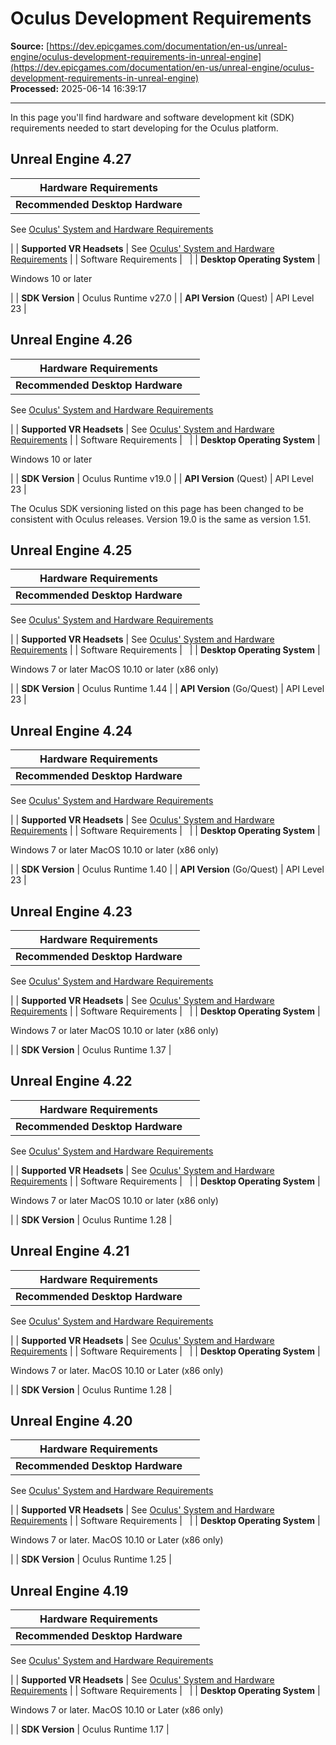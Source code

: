 # Oculus Development Requirements

**Source:** [https://dev.epicgames.com/documentation/en-us/unreal-engine/oculus-development-requirements-in-unreal-engine](https://dev.epicgames.com/documentation/en-us/unreal-engine/oculus-development-requirements-in-unreal-engine)  
**Processed:** 2025-06-14 16:39:17

---

In this page you'll find hardware and software development kit (SDK) requirements needed to start developing for the Oculus platform. 

## Unreal Engine 4.27

| Hardware Requirements |   |
| --- | --- |
| **Recommended Desktop Hardware** | 
See [Oculus' System and Hardware Requirements](https://developer.oculus.com/documentation/mobilesdk/latest/concepts/mobile-reqs#mobile-reqs)[](/documentation/404)



 |
| **Supported VR Headsets** | See [Oculus' System and Hardware Requirements](https://developer.oculus.com/documentation/mobilesdk/latest/concepts/mobile-reqs#mobile-reqs) |
| Software Requirements |   |
| **Desktop Operating System** | 

Windows 10 or later



 |
| **SDK Version** | Oculus Runtime v27.0 |
| **API Version** (Quest) | API Level 23 |

## Unreal Engine 4.26

| Hardware Requirements |   |
| --- | --- |
| **Recommended Desktop Hardware** | 
See [Oculus' System and Hardware Requirements](https://developer.oculus.com/documentation/mobilesdk/latest/concepts/mobile-reqs#mobile-reqs)[](/documentation/404)



 |
| **Supported VR Headsets** | See [Oculus' System and Hardware Requirements](https://developer.oculus.com/documentation/mobilesdk/latest/concepts/mobile-reqs#mobile-reqs) |
| Software Requirements |   |
| **Desktop Operating System** | 

Windows 10 or later



 |
| **SDK Version** | Oculus Runtime v19.0 |
| **API Version** (Quest) | API Level 23 |

The Oculus SDK versioning listed on this page has been changed to be consistent with Oculus releases. Version 19.0 is the same as version 1.51.

## Unreal Engine 4.25

| Hardware Requirements |   |
| --- | --- |
| **Recommended Desktop Hardware** | 
See [Oculus' System and Hardware Requirements](https://developer.oculus.com/documentation/mobilesdk/latest/concepts/mobile-reqs#mobile-reqs)[](/documentation/404)



 |
| **Supported VR Headsets** | See [Oculus' System and Hardware Requirements](https://developer.oculus.com/documentation/mobilesdk/latest/concepts/mobile-reqs#mobile-reqs) |
| Software Requirements |   |
| **Desktop Operating System** | 

Windows 7 or later MacOS 10.10 or later (x86 only)



 |
| **SDK Version** | Oculus Runtime 1.44 |
| **API Version** (Go/Quest) | API Level 23 |

## Unreal Engine 4.24

| Hardware Requirements |   |
| --- | --- |
| **Recommended Desktop Hardware** | 
See [Oculus' System and Hardware Requirements](https://developer.oculus.com/documentation/mobilesdk/latest/concepts/mobile-reqs#mobile-reqs)[](/documentation/404)



 |
| **Supported VR Headsets** | See [Oculus' System and Hardware Requirements](https://developer.oculus.com/documentation/mobilesdk/latest/concepts/mobile-reqs#mobile-reqs) |
| Software Requirements |   |
| **Desktop Operating System** | 

Windows 7 or later MacOS 10.10 or later (x86 only)



 |
| **SDK Version** | Oculus Runtime 1.40 |
| **API Version** (Go/Quest) | API Level 23 |

## Unreal Engine 4.23

| Hardware Requirements |   |
| --- | --- |
| **Recommended Desktop Hardware** | 
See [Oculus' System and Hardware Requirements](https://developer.oculus.com/documentation/mobilesdk/latest/concepts/mobile-reqs#mobile-reqs)[](/documentation/404)



 |
| **Supported VR Headsets** | See [Oculus' System and Hardware Requirements](https://developer.oculus.com/documentation/mobilesdk/latest/concepts/mobile-reqs#mobile-reqs) |
| Software Requirements |   |
| **Desktop Operating System** | 

Windows 7 or later MacOS 10.10 or later (x86 only)



 |
| **SDK Version** | Oculus Runtime 1.37 |

## Unreal Engine 4.22

| Hardware Requirements |   |
| --- | --- |
| **Recommended Desktop Hardware** | 
See [Oculus' System and Hardware Requirements](https://developer.oculus.com/documentation/mobilesdk/latest/concepts/mobile-reqs#mobile-reqs)[](/documentation/404)



 |
| **Supported VR Headsets** | See [Oculus' System and Hardware Requirements](https://developer.oculus.com/documentation/mobilesdk/latest/concepts/mobile-reqs#mobile-reqs) |
| Software Requirements |   |
| **Desktop Operating System** | 

Windows 7 or later MacOS 10.10 or later (x86 only)



 |
| **SDK Version** | Oculus Runtime 1.28 |

## Unreal Engine 4.21

| Hardware Requirements |   |
| --- | --- |
| **Recommended Desktop Hardware** | 
See [Oculus' System and Hardware Requirements](https://developer.oculus.com/documentation/mobilesdk/latest/concepts/mobile-reqs#mobile-reqs)[](/documentation/404)



 |
| **Supported VR Headsets** | See [Oculus' System and Hardware Requirements](https://developer.oculus.com/documentation/mobilesdk/latest/concepts/mobile-reqs#mobile-reqs) |
| Software Requirements |   |
| **Desktop Operating System** | 

Windows 7 or later. MacOS 10.10 or Later (x86 only)



 |
| **SDK Version** | Oculus Runtime 1.28 |

## Unreal Engine 4.20

| Hardware Requirements |   |
| --- | --- |
| **Recommended Desktop Hardware** | 
See [Oculus' System and Hardware Requirements](https://developer.oculus.com/documentation/mobilesdk/latest/concepts/mobile-reqs#mobile-reqs)[](/documentation/404)



 |
| **Supported VR Headsets** | See [Oculus' System and Hardware Requirements](https://developer.oculus.com/documentation/mobilesdk/latest/concepts/mobile-reqs#mobile-reqs) |
| Software Requirements |   |
| **Desktop Operating System** | 

Windows 7 or later. MacOS 10.10 or Later (x86 only)



 |
| **SDK Version** | Oculus Runtime 1.25 |

## Unreal Engine 4.19

| Hardware Requirements |   |
| --- | --- |
| **Recommended Desktop Hardware** | 
See [Oculus' System and Hardware Requirements](https://developer.oculus.com/documentation/mobilesdk/latest/concepts/mobile-reqs#mobile-reqs)[](/documentation/404)



 |
| **Supported VR Headsets** | See [Oculus' System and Hardware Requirements](https://developer.oculus.com/documentation/mobilesdk/latest/concepts/mobile-reqs#mobile-reqs) |
| Software Requirements |   |
| **Desktop Operating System** | 

Windows 7 or later. MacOS 10.10 or Later (x86 only)



 |
| **SDK Version** | Oculus Runtime 1.17 |